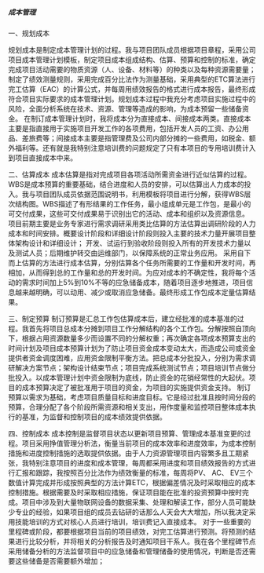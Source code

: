 ##### 成本管理

一、规划成本

规划成本是制定成本管理计划的过程。我与项目团队成员根据项目章程，采用公司项目成本管理计划模板，制定项目成本组成结构、估算、预算和控制的标准，确定完成项目活动需要的物质资源（人、设备、材料等）的种类以及每种资源需要量；制定了绩效测量规则，采用完成百分比法作为测量基础，采用典型的ETC算法进行完工估算（EAC）的计算公式，并每周用绩效报告的格式进行成本报告，最终形成符合项目实际要求的成本管理计划。规划成本过程中我充分考虑项目实施过程中的风险，全面分析系统在技术、资源、管理等造成的影响，为成本预留一些储备资金。
在制订成本管理计划时，我将成本分为直接成本、间接成本两类。直接成本主要是指直接用于实施项目开发工作的各项费用，包括开发人员的工资、办公用品、差旅费等；间接成本主要是指管理费及公司内部分摊的一些费用，如税金、额外福利等。还有就是我特别注意培训费的问题规定了只有本项目的专用培训费计入到项目直接成本中来。

二、估算成本
 成本估算是指对完成项目各项活动所需资金进行近似估算的过程。WBS是成本预算的重要基础，结合进度和人员的安排，可以估算出人力成本的投入。我与项目团队成员依据范围说明书，利用模板将项目进行分解，获得WBS层次结构图。WBS描述了有形结果的工作任务，最小组成单元是工作包，是最小的可交付成果，这些可交付成果易于识别出它的活动、成本和组织以及资源信息。 项目前期主要是业务专家进行需求调研采用类比估算的方法估算出调研阶段的人力成本和时间安排。概要设计阶段和详细设计阶段则投入主要的技术力量开展项目整体架构设计和详细设计； 开发、试运行到验收阶段则投入所有的开发技术力量以及测试人员；后期维护转交由运维部门，以保障系统的正常业务应用。
采用自下而上估算的方法进行成本估算，分别估算各个任务所需要的工作量和开发时间，再相加，从而得到总的工作量和总的开发时间。为应对成本的不确定性，我将每个活动的需求时间加上5%到10%不等的应急储备成本，随着项目逐步地推进，项目信息越来越明确，可以动用、减少或取消应急储备。最终形成工作包成本定量估算结果。

三、制定预算
制订预算是汇总工作包估算成本后，建立经批准的成本基准的过程。我首先将项目总成本分摊到项目工作分解结构的各个工作包。分解按照自顶向下，根据占用资源数量多少而设置不同的分解权重；再次确定各项成本预算支出的时间计划及项目成本预算计划为了防止项目资金成本变动太大，而造成公司或资金提供者资金调度困难，应用资金限制平衡方法。把总成本分批投入，分别为需求调研解决方案节点；架构设计结束节点；项目完成系统测试节点；项目培训节点做分批投入。以成本管理计划中资金限制为底线，防止资金的花销经常性的大起伏。项目的成本预算决定了被批准用于项目的资金，为项目的实施提供资金支持。
制订预算以需求为基础，考虑项目质量目标和进度目标。它是经过批准且按时间分段的预算，合理分配了各个阶段所需资源和相关支出，用作度量和监控项目整体成本执行的基准，为监督和控制项目的成本绩效提供依据。 

四、控制成本
成本控制是监督项目状态以更新项目预算、管理成本基准变更的过程。项目采用挣值管理分析法，衡量当前项目的成本效率和进度效率，为成本控制措施和进度控制措施的选取提供依据。由于人力资源管理项目内容繁多且工期紧张，我特别注意项目的进度和成本管理，每周都采用进度和项目绩效报告的方式进行汇报和跟踪，我按照百分比法作为绩效衡量的标准，每周将PV、 AC、 EV三个数值计算完成并形成按照典型的方法计算ETC，根据偏差情况及时采取相应的成本控制措施。根据需要及时采取相应措施，保证项目能在批准的投资预算中按时完成。项目中涉及到大量物联网设备的数据采集、处理和解读工作，部分人员可能缺少专业的经验，如果项目组的成员去钻研的话那么人天会大大增加，所以我决定采用技能培训的方式对核心人员进行培训，培训费记入直接成本。
对于一些重要的里程碑或阶段，都要根据项目当前的项目绩效，对完工估算进行预测。将预测的结果进行比较分析，并将相关的分析报告及时通知项目干系人。我在各个里程碑节点采用储备分析的方法监督项目中的应急储备和管理储备的使用情况，判断是否还需要这些储备是否需要额外增加； 
